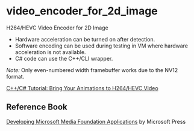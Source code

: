 # video_encoder_for_2d_image
H264/HEVC Video Encoder for 2D Image

* Hardware acceleration can be turned on after detection.
* Software encoding can be used during testing in VM where hardware acceleration is not available.
* C# code can use the C++/CLI wrapper.

_Note:_ Only even-numbered width framebuffer works due to the NV12 format.

[C++/C# Tutorial: Bring Your Animations to H264/HEVC Video](https://www.codeproject.com/Articles/5161187/Bring-Your-Animations-to-H264-HEVC-Video)

## Reference Book

[Developing Microsoft Media Foundation Applications](https://www.amazon.com/gp/product/0735656592/ref=as_li_qf_asin_il_tl?ie=UTF8&tag=qhyti98po-20&creative=9325&linkCode=as2&creativeASIN=0735656592&linkId=3a5b32bf135fdbb0772831efc7e6c96f) by Microsoft Press
